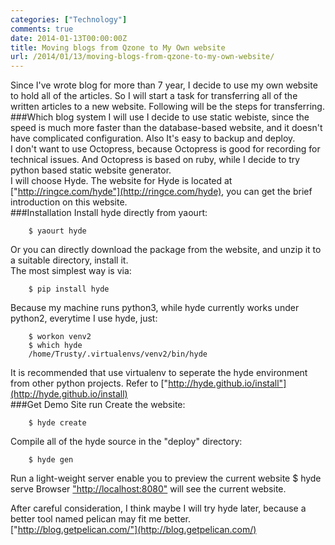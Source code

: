 ```yaml
---
categories: ["Technology"]
comments: true
date: 2014-01-13T00:00:00Z
title: Moving blogs from Qzone to My Own website
url: /2014/01/13/moving-blogs-from-qzone-to-my-own-website/
---
```


Since I've wrote blog for more than 7 year, I decide to use my own website to hold all of the articles. So I will start a task for transferring all of the written articles to a new website. Following will be the steps for transferring.    
###Which blog system I will use
I decide to use static webiste, since the speed is much more faster than the database-based website, and it doesn't have complicated configuration. Also It's easy to backup and deploy.    
I don't want to use Octopress, because Octopress is good for recording for technical issues. And Octopress is based on ruby, while I decide to try python based static website generator.    
I will choose Hyde. The website for Hyde is located at ["http://ringce.com/hyde"](http://ringce.com/hyde), you can get the brief introduction on this website.    
###Installation
Install hyde directly from yaourt:     

```
	$ yaourt hyde

```
Or you can directly download the package from the website, and unzip it to a suitable directory, install it.     
The most simplest way is via:

```
	$ pip install hyde

```
Because my machine runs python3, while hyde currently works under python2, everytime I use hyde, just:

```
	$ workon venv2
	$ which hyde
	/home/Trusty/.virtualenvs/venv2/bin/hyde

```
It is recommended that use virtualenv to seperate the hyde environment from other python projects. Refer to ["http://hyde.github.io/install"](http://hyde.github.io/install)    
###Get Demo Site run
Create the website:

```
	$ hyde create

```
Compile all of the hyde source in the "deploy" directory:

```
	$ hyde gen

```
Run a light-weight server enable you to preview the current website
	$ hyde serve
Browser ["http://localhost:8080"](http://localhost:8080) will see the current website.     


After careful consideration, I think maybe I will try hyde later, because a better tool named pelican may fit me better.     
["http://blog.getpelican.com/"](http://blog.getpelican.com/)
